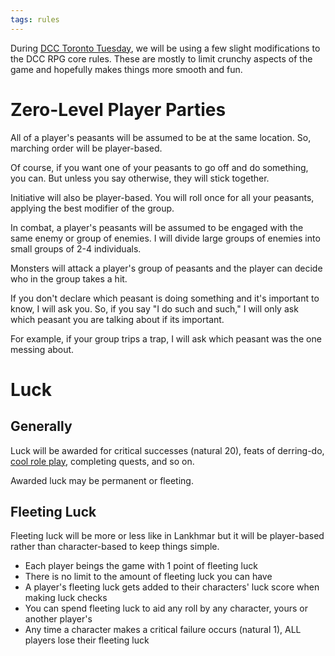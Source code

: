 ```yaml
---
tags: rules
---
```

During <a href="{{ site.baseurl }}/2020/02/11/DCC-toronto-tuesday.html">DCC Toronto Tuesday</a>, we will be using a few slight modifications to the DCC RPG core rules. These are mostly to limit crunchy aspects of the game and hopefully makes things more smooth and fun.
<h1>Zero-Level Player Parties</h1>
<p>All of a player's peasants will be assumed to be at the same location. So, marching order will be player-based.</p>
<p>Of course, if you want one of your peasants to go off and do something, you can. But unless you say otherwise, they will stick together.</p>
<p>Initiative will also be player-based. You will roll once for all your peasants, applying the best modifier of the group.</p>
<p>In combat, a player's peasants will be assumed to be engaged with the same enemy or group of enemies. I will divide large groups of enemies into small groups of 2-4 individuals.</p>
<p>Monsters will attack a player's group of peasants and the player can decide who in the group takes a hit.</p>
<p>If you don't declare which peasant is doing something and it's important to know, I will ask you. So, if you say "I do such and such," I will only ask which peasant you are talking about if its important.</p>
<p>For example, if your group trips a trap, I will ask which peasant was the one messing about.</p>
<h1>Luck</h1>
<h2>Generally</h2>
<p>Luck will be awarded for critical successes (natural 20), feats of derring-do, <u>cool role play</u>, completing quests, and so on.</p>
<p>Awarded luck may be permanent or fleeting.</p>
<h2>Fleeting Luck</h2>
<p>Fleeting luck will be more or less like in Lankhmar but it will be player-based rather than character-based to keep things simple.</p>
<ul>
<li>Each player beings the game with 1 point of fleeting luck</li>
<li>There is no limit to the amount of fleeting luck you can have</li>
<li>A player's fleeting luck gets added to their characters' luck score when making luck checks</li>
<li>You can spend fleeting luck to aid any roll by any character, yours or another player's</li>
<li>Any time a character makes a critical failure occurs (natural 1), ALL players lose their fleeting luck</li>
</ul>




